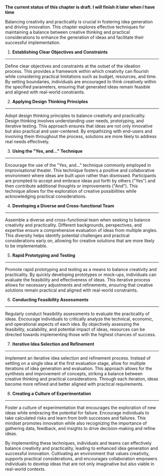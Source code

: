 **The current status of this chapter is draft. I will finish it later when I have time**

Balancing creativity and practicality is crucial in fostering idea generation and driving innovation. This chapter explores effective techniques for maintaining a balance between creative thinking and practical considerations to enhance the generation of ideas and facilitate their successful implementation.

1. **Establishing Clear Objectives and Constraints**
----------------------------------------------------

Define clear objectives and constraints at the outset of the ideation process. This provides a framework within which creativity can flourish while considering practical limitations such as budget, resources, and time. By setting boundaries, individuals are encouraged to think creatively within the specified parameters, ensuring that generated ideas remain feasible and aligned with real-world constraints.

2. **Applying Design Thinking Principles**
------------------------------------------

Adopt design thinking principles to balance creativity and practicality. Design thinking involves understanding user needs, prototyping, and iterative testing. This approach ensures that ideas are not only innovative but also practical and user-centered. By empathizing with end-users and involving them throughout the process, solutions are more likely to address real needs effectively.

3. **Using the "Yes, and..." Technique**
----------------------------------------

Encourage the use of the "Yes, and..." technique commonly employed in improvisational theater. This technique fosters a positive and collaborative environment where ideas are built upon rather than dismissed. Participants are prompted to accept and embrace ideas put forth by others ("Yes") and then contribute additional thoughts or improvements ("And"). This technique allows for the exploration of creative possibilities while acknowledging practical considerations.

4. **Developing a Diverse and Cross-functional Team**
-----------------------------------------------------

Assemble a diverse and cross-functional team when seeking to balance creativity and practicality. Different backgrounds, perspectives, and expertise ensure a comprehensive evaluation of ideas from multiple angles. This diversity helps identify potential challenges and practical considerations early on, allowing for creative solutions that are more likely to be implementable.

5. **Rapid Prototyping and Testing**
------------------------------------

Promote rapid prototyping and testing as a means to balance creativity and practicality. By quickly developing prototypes or mock-ups, individuals can evaluate the feasibility and effectiveness of ideas. This iterative process allows for necessary adjustments and refinements, ensuring that creative solutions remain practical and aligned with real-world constraints.

6. **Conducting Feasibility Assessments**
-----------------------------------------

Regularly conduct feasibility assessments to evaluate the practicality of ideas. Encourage individuals to critically analyze the technical, economic, and operational aspects of each idea. By objectively assessing the feasibility, scalability, and potential impact of ideas, resources can be directed towards implementing those with the highest chances of success.

7. **Iterative Idea Selection and Refinement**
----------------------------------------------

Implement an iterative idea selection and refinement process. Instead of settling on a single idea at the first evaluation stage, allow for multiple iterations of idea generation and evaluation. This approach allows for the synthesis and improvement of concepts, striking a balance between creative thinking and practical considerations. Through each iteration, ideas become more refined and better aligned with practical requirements.

8. **Creating a Culture of Experimentation**
--------------------------------------------

Foster a culture of experimentation that encourages the exploration of new ideas while embracing the potential for failure. Encourage individuals to take calculated risks and learn from both successes and failures. This mindset promotes innovation while also recognizing the importance of gathering data, feedback, and insights to drive decision-making and refine ideas.

By implementing these techniques, individuals and teams can effectively balance creativity and practicality, leading to enhanced idea generation and successful innovation. Cultivating an environment that values creativity, supports practical considerations, and encourages collaboration empowers individuals to develop ideas that are not only imaginative but also viable in real-world contexts.

